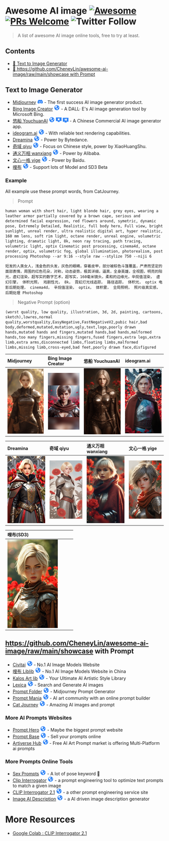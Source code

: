 # Awesome AI image  [![Awesome](https://awesome.re/badge.svg)](https://awesome.re) [![PRs Welcome](https://img.shields.io/badge/PRs-welcome-brightgreen.svg?style=flat-square)](https://makeapullrequest.com) ![Twitter Follow](https://img.shields.io/twitter/follow/linchangyu?label=Follow%20%40linchangyu&style=social)


> A list of awesome AI image online tools, free to try at least.

## Contents

- [🤖 Text to Image Generator](#text-to-image-generator)
- [🎨 https://github.com/CheneyLin/awesome-ai-image/raw/main/showcase with Prompt](#https://github.com/CheneyLin/awesome-ai-image/raw/main/showcase-with-prompt)

## Text to Image Generator

- [Midjourney](https://www.midjourney.com/app/) <img width="18" src="https://github.com/CheneyLin/awesome-ai-image/raw/main/images/discord.svg" alt="discord bot" style="fill:#2f84f7;"/> -  The first success AI image generator product.
- [Bing Image Creator](https://cn.bing.com/images/create) <img width="18" src="https://github.com/CheneyLin/awesome-ai-image/raw/main/images/website.svg" alt="discord bot"/> -  A DALL· E's AI image generation tool by Microsoft Bing.
- [悠船 YouchuanAI](https://www.youchuanai.com/) <img width="18" src="https://github.com/CheneyLin/awesome-ai-image/raw/main/images/website.svg" alt="website"/> <img width="18" src="https://github.com/CheneyLin/awesome-ai-image/raw/main/images/mac.svg" alt="Mac App"/> <img width="18" src="https://github.com/CheneyLin/awesome-ai-image/raw/main/images/windows.svg" alt="Widnows App"/>  - A Chinese Commercial AI image generator app.
- [ideogram.ai](https://ideogram.ai/) <img width="18" src="https://github.com/CheneyLin/awesome-ai-image/raw/main/images/website.svg" alt="website"/>   - With reliable text rendering capabilities.
- [Dreamina](https://dreamina.jianying.com/) <img width="18" src="https://github.com/CheneyLin/awesome-ai-image/raw/main/images/website.svg" alt="website"/>   - Power by Bytedance.
- [奇域 qiyu](https://www.qiyuai.net/) <img width="18" src="https://github.com/CheneyLin/awesome-ai-image/raw/main/images/website.svg" alt="website"/>   - Focus on Chinese style, power by XiaoHuangShu.
- [通义万相 wanxiang](https://tongyi.aliyun.com/wanxiang/) <img width="18" src="https://github.com/CheneyLin/awesome-ai-image/raw/main/images/website.svg" alt="website"/>   - Power by Alibaba.
- [文心一格 yige](https://yige.baidu.com/) <img width="18" src="https://github.com/CheneyLin/awesome-ai-image/raw/main/images/website.svg" alt="website"/>   - Power by Baidu.
- [哩布](https://www.liblib.art/lib3) <img width="18" src="https://github.com/CheneyLin/awesome-ai-image/raw/main/images/website.svg" alt="website"/>   - Support lots of Model and SD3 Beta

### Example

All example use these prompt words, from CatJourney.

> Prompt

```
human woman with short hair, light blonde hair, grey eyes, wearing a leather armor partially covered by a brown cape, serious and determined facial expression, red flowers around, symetric, dynamic pose, Extremely Detailed, Realistic, full body hero, Full view, bright sunlight, unreal render, ultra realistic digital art, hyper realistic, 160 mm lens, soft rim light, octane render, unreal engine, volumetric lighting, dramatic light, 8k, neon ray tracing, path tracing, volumetric light, optix Cinematic post processing, cinema4d, octane render, optix, volumetric fog, global illumination, photorealism, post processing Photoshop --ar 9:16 --style raw --stylize 750 --niji 6
```
```
短发的人类女人，浅金色的头发，灰色的眼睛，穿着皮甲，部分被棕色斗篷覆盖，严肃而坚定的面部表情，周围的红色花朵，对称，动态姿势，极其详细，逼真，全身英雄，全视图，明亮的阳光，虚幻渲染，超写实的数字艺术，超写实，160毫米镜头，柔和的边缘光，辛烷值渲染， 虚幻引擎， 体积光照， 戏剧性光， 8k， 霓虹灯光线追踪， 路径追踪， 体积光， optix 电影后期处理， cinema4d， 辛烷值渲染， optix， 体积雾， 全局照明， 照片级真实感， 后期处理 Photoshop
```
> Negative Prompt (option)

```
(worst quality, low quality, illustration, 3d, 2d, painting, cartoons, sketch),lowres,normal quality,worstquality,EasyNegative,FastNegativeV2,pubic hair,bad body,deformed,mutated,mutation,ugly,text,logo,poorly drawn hands,mutated hands and fingers,mutated hands,bad hands,malformed hands,too many fingers,missing fingers,fused fingers,extra legs,extra limb,extra arms,disconnected limbs,floating limbs,malformed limbs,missing limb,cross-eyed,bad feet,poorly drawn face,disfigured
```

|Midjourney|Bing Image Creator|悠船 YouchuanAI|ideogram.ai|
|:---------------|:------------------------|:------------------------|:-----------------|
|<img src="https://github.com/CheneyLin/awesome-ai-image/raw/main/showcase/midjourney.png" alt="generated by midjourney" width="160">|<img src="https://github.com/CheneyLin/awesome-ai-image/raw/main/showcase/bingimagecreator.png"  alt="generated by Bing Image Creator" width="160">|<img src="https://github.com/CheneyLin/awesome-ai-image/raw/main/showcase/youchuan.png"  alt="generated by YouchuanAI" width="160">|<img src="https://github.com/CheneyLin/awesome-ai-image/raw/main/showcase/ideogram.png"  alt="generated by ideogram" width="160">|

|Dreamina|奇域 qiyu|通义万相 wanxiang|文心一格 yige|
|:---------------|:------------------------|:------------------------|:-----------------|
|<img src="https://github.com/CheneyLin/awesome-ai-image/raw/main/showcase/dreamina.png" alt="generated by dreamina" width="160">|<img src=https://github.com/CheneyLin/awesome-ai-image/raw/main/showcase/qiyu.png  alt="generated by qiyu" width="160">|<img src="https://github.com/CheneyLin/awesome-ai-image/raw/main/showcase/wanxiang.png"  alt="generated by Alibaba TongYiWanXiang" width="160">|<img src="https://github.com/CheneyLin/awesome-ai-image/raw/main/showcase/yige.png"  alt="generated by Baidu Yige" width="160">|

|哩布(SD3)| | | |
|:---------------|:------------------------|:------------------------|:-----------------|
|<img src="https://github.com/CheneyLin/awesome-ai-image/raw/main/showcase/liblib.png" alt="generated by liblib.art" width="160">||||


## https://github.com/CheneyLin/awesome-ai-image/raw/main/showcase with Prompt

- [Civitai](https://civitai.com/images/) <img width="18" src="https://github.com/CheneyLin/awesome-ai-image/raw/main/images/website.svg" alt="website"/> - No.1 AI Image Models Website
- [哩布 Liblib](https://www.liblib.art/inspiration) <img width="18" src="https://github.com/CheneyLin/awesome-ai-image/raw/main/images/website.svg" alt="website"/> - No.1 AI Image Models Website in China
- [Kalos Art lib](https://lib.kalos.art/) <img width="18" src="https://github.com/CheneyLin/awesome-ai-image/raw/main/images/website.svg" alt="website"/> - Your Ultimate AI Artistic Style Library
- [Lexica](https://lexica.art/) <img width="18" src="https://github.com/CheneyLin/awesome-ai-image/raw/main/images/website.svg" alt="website"/> - Search and Generate AI images
- [Prompt Folder](https://promptfolder.com/midjourney-prompt-helper/) <img width="18" src="https://github.com/CheneyLin/awesome-ai-image/raw/main/images/website.svg" alt="website"/> - Midjourney Prompt Generator
- [Prompt Mania](https://promptomania.com/) <img width="18" src="https://github.com/CheneyLin/awesome-ai-image/raw/main/images/website.svg" alt="website"/> - AI art community with an online prompt builder
- [Cat Journey](https://catjourney.life/) <img width="18" src="https://github.com/CheneyLin/awesome-ai-image/raw/main/images/website.svg" alt="website"/> - Amazing AI images and prompt

### More AI Prompts Websites

- [Prompt Hero](https://prompthero.com/) <img width="18" src="https://github.com/CheneyLin/awesome-ai-image/raw/main/images/website.svg" alt="website"/> - Maybe the biggest prompt website
- [Prompt Base](https://promptbase.com/) <img width="18" src="https://github.com/CheneyLin/awesome-ai-image/raw/main/images/website.svg" alt="website"/> - Sell your prompts online
- [Artiverse Hub](https://artiversehub.ai/prompt-marketplace) <img width="18" src="https://github.com/CheneyLin/awesome-ai-image/raw/main/images/website.svg" alt="website"/> - Free AI Art Prompt market is offering Multi-Platform ai prompts


### More Prompts Online Tools

- [Sex Prompts](https://betterwaifu.com/novelai-sex-prompts/) <img width="18" src="https://github.com/CheneyLin/awesome-ai-image/raw/main/images/website.svg" alt="website"/> - A lot of pose keyword 🔞
- [Clip Interrogator](https://replicate.com/pharmapsychotic/clip-interrogator) <img width="18" src="https://github.com/CheneyLin/awesome-ai-image/raw/main/images/website.svg" alt="website"/> - a prompt engineering tool to optimize text prompts to match a given image
- [CLIP Interrogator 2.1](https://www.anysue.com/interrogator.html) <img width="18" src="https://github.com/CheneyLin/awesome-ai-image/raw/main/images/website.svg" alt="website"/> - a other prompt engineering service site
- [Image AI Description](https://imagedescriptiongenerator.xyz/) <img width="18" src="https://github.com/CheneyLin/awesome-ai-image/raw/main/images/website.svg" alt="website"/> - a AI driven image description generator

# More Resources
- [Google Colab : CLIP Interrogator 2.1](https://colab.research.google.com/github/pharmapsychotic/clip-interrogator/blob/main/clip_interrogator.ipynb)
